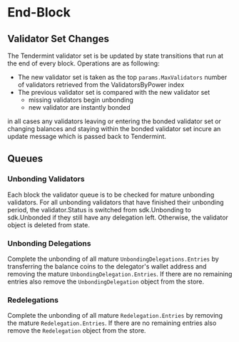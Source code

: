 # End-Block 

## Validator Set Changes

The Tendermint validator set is be updated by state transitions that run at the
end of every block. Operations are as following:

 - The new validator set is taken as the top `params.MaxValidators` number of
   validators retrieved from the ValidatorsByPower index
 - The previous validator set is compared with the new validator set 
   - missing validators begin unbonding
   - new validator are instantly bonded

in all cases any validators leaving or entering the bonded validator set or
changing balances and staying within the bonded validator set incure an update
message which is passed back to Tendermint.

## Queues 

### Unbonding Validators

Each block the validator queue is to be checked for mature unbonding
validators.  For all unbonding validators that have finished their unbonding
period, the validator.Status is switched from sdk.Unbonding to sdk.Unbonded if
they still have any delegation left.  Otherwise, the validator object is
deleted from state.

### Unbonding Delegations

Complete the unbonding of all mature `UnbondingDelegations.Entries` by
transferring the balance coins to the delegator's wallet address and removing
the mature `UnbondingDelegation.Entries`. If there are no remaining entries also
remove the `UnbondingDelegation` object from the store. 

### Redelegations

Complete the unbonding of all mature `Redelegation.Entries` by removing the
mature `Redelegation.Entries`. If there are no remaining entries also remove
the `Redelegation` object from the store. 

